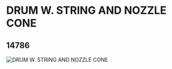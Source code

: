 # DRUM W. STRING AND NOZZLE CONE
## 14786
![DRUM W. STRING AND NOZZLE CONE](https://lc-www-live-s.legocdn.com/media/bricks/5/2/6044021.jpg)